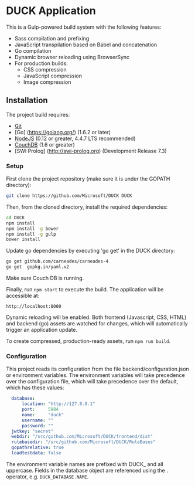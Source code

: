# DUCK Application

This is a Gulp-powered build system with the following features:

- Sass compilation and prefixing
- JavaScript transpilation based on Babel and concatenation
- Go compilation
- Dynamic browser reloading using BrowserSync
- For production builds:
  - CSS compression
  - JavaScript compression
  - Image compression

## Installation

The project build requires:

- [Git](https://git-scm.com/)
- [Go] (https://golang.org/)  (1.6.2 or later)
- [NodeJS](https://nodejs.org/en/) (0.12 or greater, 4.4.7 LTS recommended)
- [CouchDB](http://couchdb.apache.org/) (1.6 or greater)
- [SWI Prolog] (http://swi-prolog.org) (Development Release 7.3)

### Setup

First clone the project repository (make sure it is under the GOPATH directory):

```bash
git clone https://github.com/Microsoft/DUCK DUCK
```

Then, from the cloned directory, install the required dependencies:

```bash
cd DUCK
npm install
npm install -g bower
npm install -g gulp
bower install
```
Update go dependencies by executing 'go get' in the DUCK directory:

```bash
go get github.com/carneades/carneades-4
go get  gopkg.in/yaml.v2
```

Make sure Couch DB is running.

Finally, run `npm start` to execute the build. The application will be accessible at:

```
http://localhost:8000
```
Dynamic reloading will be enabled. Both frontend (Javascript, CSS, HTML) and backend (go) assets are watched for changes, which will automatically trigger an
application update.  

To create compressed, production-ready assets, run `npm run build`.


### Configuration

This project reads its configuration from the file backend/configuration.json or environment variables. The environment variables will take precedence over the configuration file, which will take precedence over the default, which has these values:

```yaml
  database: 
      location: "http://127.0.0.1"
      port: 	5984
      name: 	"duck"
	  username: ""
	  password: ""
  jwtkey: "secret"
  webdir: "/src/github.com/Microsoft/DUCK/frontend/dist"
  rulebasedir: "/src/github.com/Microsoft/DUCK/RuleBases"
  gopathrelative: true
  loadtestdata: false
```

The environment variable names are prefixed with DUCK_ and all uppercase. Fields in the database object are referenced using the `.` operator, e.g. 
`DUCK_DATABASE.NAME`.